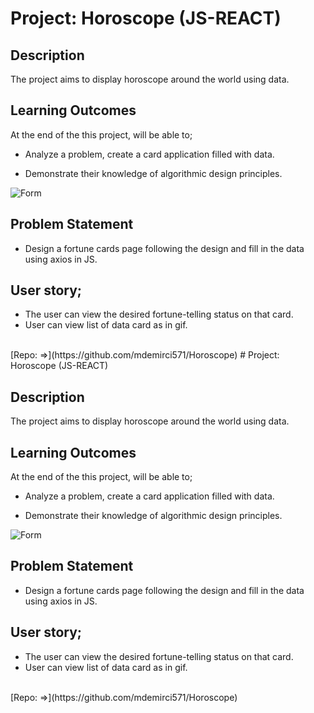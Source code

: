 # Project: Horoscope (JS-REACT)

## Description

The project aims to display horoscope around the world using data.

## Learning Outcomes

At the end of the this project, will be able to;

- Analyze a problem, create a card application filled with data.

- Demonstrate their knowledge of algorithmic design principles.

![Form](./src/helpers/animation.gif)

## Problem Statement

- Design a fortune cards page following the design and fill in the data using axios in JS.

## User story;

- The user can view the desired fortune-telling status on that card.
- User can view list of data card as in gif.

<br>
[Repo: =>](https://github.com/mdemirci571/Horoscope)
# Project: Horoscope (JS-REACT)

## Description

The project aims to display horoscope around the world using data.

## Learning Outcomes

At the end of the this project, will be able to;

- Analyze a problem, create a card application filled with data.

- Demonstrate their knowledge of algorithmic design principles.

![Form](./src/helpers/animation.gif)

## Problem Statement

- Design a fortune cards page following the design and fill in the data using axios in JS.

## User story;

- The user can view the desired fortune-telling status on that card.
- User can view list of data card as in gif.

<br>
[Repo: =>](https://github.com/mdemirci571/Horoscope)
